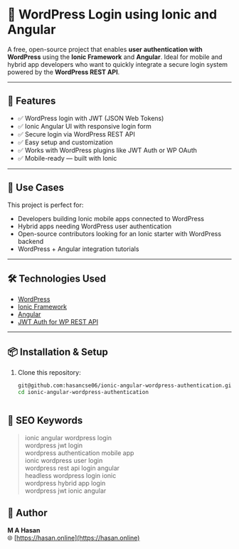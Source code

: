 # 🔐 WordPress Login using Ionic and Angular

A free, open-source project that enables **user authentication with WordPress** using the **Ionic Framework** and **Angular**. Ideal for mobile and hybrid app developers who want to quickly integrate a secure login system powered by the **WordPress REST API**.

---

## 🌟 Features

- ✅ WordPress login with JWT (JSON Web Tokens)
- ✅ Ionic Angular UI with responsive login form
- ✅ Secure login via WordPress REST API
- ✅ Easy setup and customization
- ✅ Works with WordPress plugins like JWT Auth or WP OAuth
- ✅ Mobile-ready — built with Ionic

---

## 🚀 Use Cases

This project is perfect for:

- Developers building Ionic mobile apps connected to WordPress
- Hybrid apps needing WordPress user authentication
- Open-source contributors looking for an Ionic starter with WordPress backend
- WordPress + Angular integration tutorials

---

## 🛠️ Technologies Used

- [WordPress](https://wordpress.org/)
- [Ionic Framework](https://ionicframework.com/)
- [Angular](https://angular.io/)
- [JWT Auth for WP REST API](https://wordpress.org/plugins/jwt-authentication-for-wp-rest-api/)

---

## 📦 Installation & Setup

1. Clone this repository:
   ```bash
   git@github.com:hasancse06/ionic-angular-wordpress-authentication.git
   cd ionic-angular-wordpress-authentication



## 🧠 SEO Keywords

> ionic angular wordpress login  
> wordpress jwt login  
> wordpress authentication mobile app  
> ionic wordpress user login  
> wordpress rest api login angular  
> headless wordpress login ionic  
> wordpress hybrid app login  
> wordpress jwt ionic angular


## 🙌 Author

**M A Hasan**  
🌐 [https://hasan.online](https://hasan.online)
